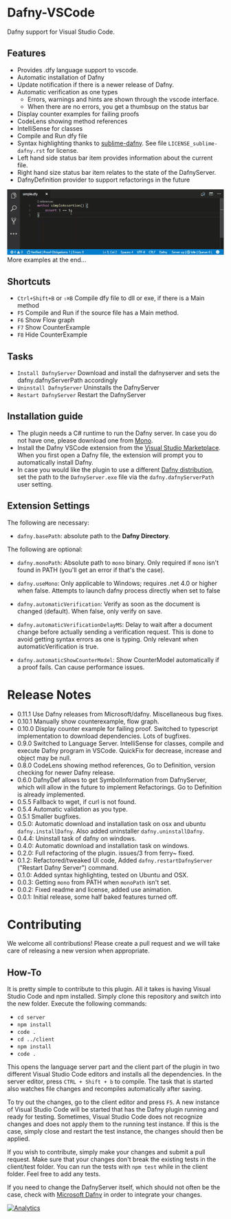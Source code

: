 # Dafny-VSCode
Dafny support for Visual Studio Code.

## Features

* Provides .dfy language support to vscode.
* Automatic installation of Dafny
* Update notification if there is a newer release of Dafny. 
* Automatic verification as one types
  * Errors, warnings and hints are shown through the vscode interface.
  * When there are no errors, you get a thumbsup on the status bar
* Display counter examples for failing proofs
* CodeLens showing method references
* IntelliSense for classes
* Compile and Run dfy file
* Syntax highlighting thanks to [sublime-dafny](https://github.com/erggo/sublime-dafny). See file `LICENSE_sublime-dafny.rst` for license. 
* Left hand side status bar item provides information about the current file.
* Right hand size status bar item relates to the state of the DafnyServer.
* DafnyDefinition provider to support refactorings in the future 

![assertions animation](simpleassert.gif)
More examples at the end...

## Shortcuts

* `Ctrl+Shift+B` or `⇧⌘B` Compile dfy file to dll or exe, if there is a Main method
* `F5` Compile and Run if the source file has a Main method. 
* `F6` Show Flow graph
* `F7` Show CounterExample
* `F8` Hide CounterExample

## Tasks

* `Install DafnyServer` Download and install the dafnyserver and sets the dafny.dafnyServerPath accordingly
* `Uninstall DafnyServer` Uninstalls the DafnyServer
* `Restart DafnyServer` Restart the DafnyServer

## Installation guide

* The plugin needs a C# runtime to run the Dafny server. In case you do not have one, please download one from [Mono](http://www.mono-project.com).
* Install the Dafny VSCode extension from the [Visual Studio Marketplace](https://marketplace.visualstudio.com/items?itemName=FunctionalCorrectness.dafny-vscode#overview). When you first open a Dafny file, the extension will prompt you to automatically install Dafny.
* In case you would like the plugin to use a different [Dafny distribution](https://github.com/FunctionalCorrectness/dafny-microsoft/releases), set the path to the `DafnyServer.exe` file via the `dafny.dafnyServerPath` user setting.

## Extension Settings

The following are necessary:

* `dafny.basePath`: absolute path to the **Dafny Directory**. 

The following are optional:

* `dafny.monoPath`: Absolute path to `mono` binary. Only required if `mono` isn't found in PATH (you'll get an error if that's the case).

* `dafny.useMono`: Only applicable to Windows; requires .net 4.0 or higher when false. Attempts to launch dafny process directly when set to false 

* `dafny.automaticVerification`: Verify as soon as the document is changed (default). When false, only verify on save.

* `dafny.automaticVerificationDelayMS`: Delay to wait after a document change before actually sending a verification request. This is done to avoid getting syntax errors as one is typing. Only relevant when automaticVerification is true.

* `dafny.automaticShowCounterModel`: Show CounterModel automatically if a proof fails. Can cause performance issues.

# Release Notes

* 0.11.1 Use Dafny releases from Microsoft/dafny. Miscellaneous bug fixes.
* 0.10.1 Manually show counterexample, flow graph.
* 0.10.0 Display counter example for failing proof. Switched to typescript implementation to download dependencies. Lots of bugfixes.
* 0.9.0 Switched to Language Server. IntelliSense for classes, compile and execute Dafny program in VSCode. QuickFix for decrease, increase and object may be null. 
* 0.8.0 CodeLens showing method references, Go to Definition, version checking for newer Dafny release. 
* 0.6.0 DafnyDef allows to get SymbolInformation from DafnyServer, which will allow in the future to implement Refactorings. Go to Definition is already implemented. 
* 0.5.5 Fallback to wget, if curl is not found.
* 0.5.4 Automatic validation as you type.  
* 0.5.1 Smaller bugfixes. 
* 0.5.0: Automatic download and installation task on osx and ubuntu `dafny.installDafny`. Also added uninstaller `dafny.uninstallDafny`. 
* 0.4.4: Uninstall task of dafny on windows. 
* 0.4.0: Automatic download and installation task on windows. 
* 0.2.0: Full refactoring of the plugin. issues/3 from ferry~ fixed. 
* 0.1.2: Refactored/tweaked UI code, Added `dafny.restartDafnyServer` ("Restart Dafny Server") command.
* 0.1.0: Added syntax highlighting, tested on Ubuntu and OSX.
* 0.0.3: Getting `mono` from PATH when `monoPath` isn't set.
* 0.0.2: Fixed readme and license, added use animation.
* 0.0.1: Initial release, some half baked features turned off.

# Contributing

We welcome all contributions! Please create a pull request and we will take care of releasing a new version when appropriate.

## How-To

It is pretty simple to contribute to this plugin. All it takes is having Visual Studio Code and npm installed. Simply clone this repository and switch into the new folder. Execute the following commands:

* `cd server`
* `npm install`
* `code .`
* `cd ../client`
* `npm install`
* `code .`

This opens the language server part and the client part of the plugin in two different Visual Studio Code editors and installs all the dependencies. In the server editor, press `CTRL + Shift + b` to compile. The task that is started also watches file changes and recompiles automatically after saving.

To try out the changes, go to the client editor and press `F5`. A new instance of Visual Studio Code will be started that has the Dafny plugin running and ready for testing. Sometimes, Visual Studio Code does not recognize changes and does not apply them to the running test instance. If this is the case, simply close and restart the test instance, the changes should then be applied.

If you wish to contribute, simply make your changes and submit a pull request. Make sure that your changes don't break the existing tests in the client/test folder. You can run the tests with `npm test` while in the client folder. Feel free to add any tests.

If you need to change the DafnyServer itself, which should not often be the case, check with [Microsoft Dafny](https://github.com/Microsoft/dafny) in order to integrate your changes.

[![Analytics](https://ga-beacon.appspot.com/UA-98083145-1/FunctionalCorrectness/dafny-vscode?pixel)](https://github.com/FunctionalCorrectness/dafny-vscode)
